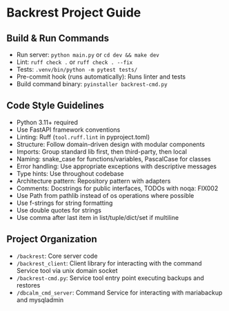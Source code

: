 # Backrest Project Guide

## Build & Run Commands
- Run server: `python main.py` or `cd dev && make dev`
- Lint: `ruff check .` or `ruff check . --fix`
- Tests: `.venv/bin/python -m pytest tests/`
- Pre-commit hook (runs automatically): Runs linter and tests
- Build command binary: `pyinstaller backrest-cmd.py`

## Code Style Guidelines
- Python 3.11+ required
- Use FastAPI framework conventions
- Linting: Ruff (`tool.ruff.lint` in pyproject.toml)
- Structure: Follow domain-driven design with modular components
- Imports: Group standard lib first, then third-party, then local
- Naming: snake_case for functions/variables, PascalCase for classes
- Error handling: Use appropriate exceptions with descriptive messages
- Type hints: Use throughout codebase
- Architecture pattern: Repository pattern with adapters
- Comments: Docstrings for public interfaces, TODOs with noqa: FIX002
- Use Path from pathlib instead of os operations where possible
- Use f-strings for string formatting
- Use double quotes for strings
- Use comma after last item in list/tuple/dict/set if multiline


## Project Organization
- `/backrest`: Core server code
- `/backrest_client`: Client library for interacting with the command Service tool via unix domain socket
- `/backrest-cmd.py`: Service tool entry point executing backups and restores
- `/dbcalm_cmd_server`: Command Service for interacting with mariabackup and mysqladmin